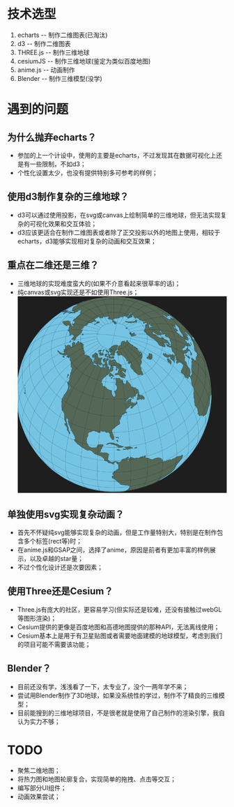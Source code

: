 # 技术选型
1. echarts -- 制作二维图表(已淘汰)
2. d3 -- 制作二维图表
3. THREE.js -- 制作三维地球
4. cesiumJS -- 制作三维地球(鉴定为类似百度地图)
5. anime.js -- 动画制作
6. Blender -- 制作三维模型(没学)

# 遇到的问题

## 为什么抛弃echarts？
- 参加的上一个计设中，使用的主要是echarts，不过发现其在数据可视化上还是有一些限制，不如d3；
- 个性化设置太少，也没有提供特别多可参考的样例；

## 使用d3制作复杂的三维地球？
- d3可以通过使用投影，在svg或canvas上绘制简单的三维地球，但无法实现复杂的可视化效果和交互体验；
- d3应该更适合在制作二维图表或者除了正交投影以外的地图上使用，相较于echarts，d3能够实现相对复杂的动画和交互效果；

## 重点在二维还是三维？
- 三维地球的实现难度蛮大的(如果不介意看起来很草率的话)；
- 纯canvas或svg实现还是不如使用Three.js；
![img.png](img.png)

## 单独使用svg实现复杂动画？
- 首先不怀疑纯svg能够实现复杂的动画，但是工作量特别大，特别是在制作包含多个标签(rect等)时；
- 在anime.js和GSAP之间，选择了anime，原因是前者有更加丰富的样例展示，以及卓越的star量；
- 不过个性化设计还是次要因素；

## 使用Three还是Cesium？
- Three.js有庞大的社区，更容易学习(但实际还是较难，还没有接触过webGL等图形渲染)；
- Cesium提供的更像是百度地图和高德地图提供的那种API，无法离线使用；
- Cesium基本上是用于有卫星贴图或者需要地面建模的地球模型，考虑到我们的项目可能不需要该功能；

## Blender？
- 目前还没有学，浅浅看了一下，太专业了，没个一两年学不来；
- 尝试用Blender制作了3D地球，如果没系统性的学过，制作不了精良的三维模型；
- 目前能搜到的三维地球项目，不是很老就是使用了自己制作的渲染引擎，我自认为实力不够；

# TODO
- 聚焦二维地图；
- 将热力图和地图轮廓复合，实现简单的拖拽、点击等交互；
- 编写部分UI组件；
- 动画效果尝试；
